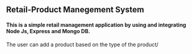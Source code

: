 <h2>Retail-Product Manegement System</h2>

<h4>This is a simple retail management application by using and integrating Node Js, Express and Mongo DB.</h4>

<p>The user can add a product based on the type of the product/</p>
